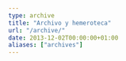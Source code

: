 ```yaml
---
type: archive
title: "Archivo y hemeroteca"
url: "/archive/"
date: 2013-12-02T00:00:00+01:00
aliases: ["archives"]
---
```

